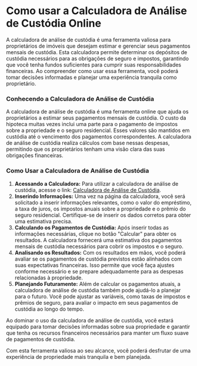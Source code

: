 Como usar a Calculadora de Análise de Custódia Online
=====================================================

A calculadora de análise de custódia é uma ferramenta valiosa para proprietários de imóveis que desejam estimar e gerenciar seus pagamentos mensais de custódia. Esta calculadora permite determinar os depósitos de custódia necessários para as obrigações de seguro e impostos, garantindo que você tenha fundos suficientes para cumprir suas responsabilidades financeiras. Ao compreender como usar essa ferramenta, você poderá tomar decisões informadas e planejar uma experiência tranquila como proprietário.

### Conhecendo a Calculadora de Análise de Custódia

A calculadora de análise de custódia é uma ferramenta online que ajuda os proprietários a estimar seus pagamentos mensais de custódia. O custo da hipoteca muitas vezes inclui uma parte para o pagamento de impostos sobre a propriedade e o seguro residencial. Esses valores são mantidos em custódia até o vencimento dos pagamentos correspondentes. A calculadora de análise de custódia realiza cálculos com base nessas despesas, permitindo que os proprietários tenham uma visão clara das suas obrigações financeiras.

### Como Usar a Calculadora de Análise de Custódia

1. **Acessando a Calculadora:** Para utilizar a calculadora de análise de custódia, acesse o link: [Calculadora de Análise de Custódia](https://www.onlinecalculatorsfree.com/pt/financial/escrow-calculator.html).
2. **Inserindo Informações:** Uma vez na página da calculadora, você será solicitado a inserir informações relevantes, como o valor do empréstimo, a taxa de juros, os impostos anuais sobre a propriedade e o prêmio do seguro residencial. Certifique-se de inserir os dados corretos para obter uma estimativa precisa.
3. **Calculando os Pagamentos de Custódia:** Após inserir todas as informações necessárias, clique no botão "Calcular" para obter os resultados. A calculadora fornecerá uma estimativa dos pagamentos mensais de custódia necessários para cobrir os impostos e o seguro.
4. **Analisando os Resultados:** Com os resultados em mãos, você poderá avaliar se os pagamentos de custódia previstos estão alinhados com suas expectativas financeiras. Isso permite que você faça ajustes conforme necessário e se prepare adequadamente para as despesas relacionadas à propriedade.
5. **Planejando Futuramente:** Além de calcular os pagamentos atuais, a calculadora de análise de custódia também pode ajudá-lo a planejar para o futuro. Você pode ajustar as variáveis, como taxas de impostos e prêmios de seguro, para avaliar o impacto em seus pagamentos de custódia ao longo do tempo.

Ao dominar o uso da calculadora de análise de custódia, você estará equipado para tomar decisões informadas sobre sua propriedade e garantir que tenha os recursos financeiros necessários para manter um fluxo suave de pagamentos de custódia.

Com esta ferramenta valiosa ao seu alcance, você poderá desfrutar de uma experiência de propriedade mais tranquila e bem planejada.